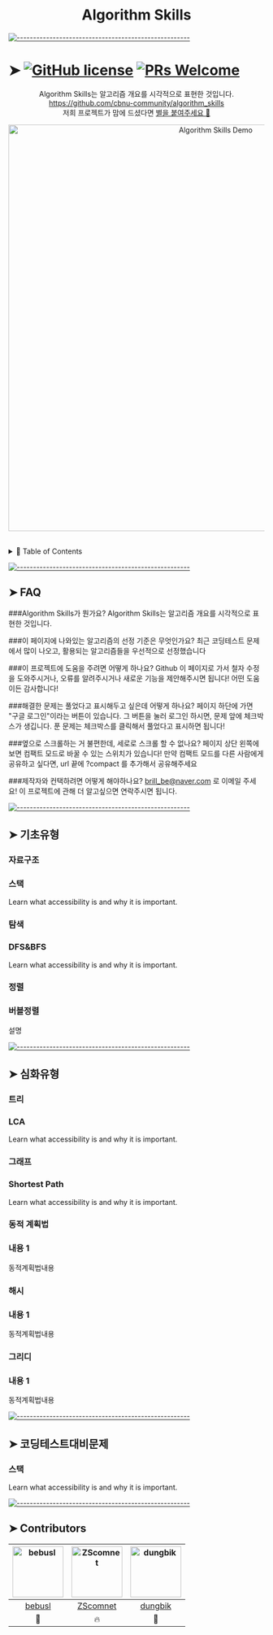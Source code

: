 <!-- ⚠️ This README has been generated from the file(s) "blueprint.md" ⚠️--><h1 align="center">Algorithm Skills</h1>

[![-----------------------------------------------------](https://raw.githubusercontent.com/andreasbm/readme/master/assets/lines/colored.png)](#github-licensehttpsimgshieldsiobadgelicense-mit-bluesvghttpsgithubcomcbnu-communityalgorithm_skillsblobmasterlicensemd-prs-welcomehttpsimgshieldsiobadgeprs-welcome-brightgreensvghttpsgithubcomcbnu-communityalgorithm_skillswiki)

# ➤ [![GitHub license](https://img.shields.io/badge/license-MIT-blue.svg)](https://github.com/cbnu-community/algorithm_skills/blob/master/LICENSE.md) [![PRs Welcome](https://img.shields.io/badge/PRs-welcome-brightgreen.svg)](https://github.com/cbnu-community/algorithm_skills/wiki)
<p align="center">
	Algorithm Skills는 알고리즘 개요를 시각적으로 표현한 것입니다. <a href="https://github.com/cbnu-community/algorithm_skills" target="_blank" aria-label="Link to Algorithm Skills">https://github.com/cbnu-community/algorithm_skills</a>
	<br />
	저희 프로젝트가 맘에 드셨다면 <a href="https://github.com/cbnu-community/algorithm_skills/stargazers" aria-label="Become stargazer link">별을 붙여주세요 🤩</a>
</p> 
<p align="center">
	<a href="https://github.com/cbnu-community/algorithm_skills" target="_blank">
		<img src="https://raw.githubusercontent.com/andreasbm/web-skills/master/demo.gif" alt="Algorithm Skills Demo" width="800" />
	</a>
</p>
<br />
<details>
<summary>📖 Table of Contents</summary>
<br />

[![-----------------------------------------------------](https://raw.githubusercontent.com/andreasbm/readme/master/assets/lines/colored.png)](#table-of-contents)

## ➤ Table of Contents

* [➤ [![GitHub license](https://img.shields.io/badge/license-MIT-blue.svg)](https://github.com/cbnu-community/algorithm_skills/blob/master/LICENSE.md) [![PRs Welcome](https://img.shields.io/badge/PRs-welcome-brightgreen.svg)](https://github.com/cbnu-community/algorithm_skills/wiki)](#-github-licensehttpsimgshieldsiobadgelicense-mit-bluesvghttpsgithubcomcbnu-communityalgorithm_skillsblobmasterlicensemd-prs-welcomehttpsimgshieldsiobadgeprs-welcome-brightgreensvghttpsgithubcomcbnu-communityalgorithm_skillswiki)
	* [➤ FAQ](#-faq)
	* [➤ 기초유형](#-)
		* [자료구조](#)
		* [스택](#-1)
		* [탐색](#-2)
		* [DFS&BFS](#dfsbfs)
		* [정렬](#-3)
		* [버블정렬](#-4)
	* [➤ 심화유형](#--1)
		* [트리](#-5)
		* [LCA](#lca)
		* [그래프](#-6)
		* [Shortest Path](#shortest-path)
		* [동적 계획법](#--2)
		* [내용 1](#-1)
		* [해시](#-7)
		* [내용 1](#-1-1)
		* [그리디](#-8)
		* [내용 1](#-1-2)
	* [➤ 코딩테스트대비문제](#--3)
		* [스택](#-9)
	* [➤ Contributors](#-contributors)
</details>


[![-----------------------------------------------------](https://raw.githubusercontent.com/andreasbm/readme/master/assets/lines/colored.png)](#faq)

## ➤ FAQ

###Algorithm Skills가 뭔가요?
Algorithm Skills는 알고리즘 개요를 시각적으로 표현한 것입니다.

###이 페이지에 나와있는 알고리즘의 선정 기준은 무엇인가요?
최근 코딩테스트 문제에서 많이 나오고, 활용되는 알고리즘들을 우선적으로 선정했습니다

###이 프로젝트에 도움을 주려면 어떻게 하나요?
Github 이 페이지로 가서 철자 수정을 도와주시거나, 오류를 알려주시거나 새로운 기능을 제안해주시면 됩니다! 어떤 도움이든 감사합니다!

###해결한 문제는 풀었다고 표시해두고 싶은데 어떻게 하나요?
페이지 하단에 가면 "구글 로그인"이라는 버튼이 있습니다. 그 버튼을 눌러 로그인 하시면, 문제 앞에 체크박스가 생깁니다. 푼 문제는 체크박스를 클릭해서 풀었다고 표시하면 됩니다!

###옆으로 스크롤하는 거 불편한데, 세로로 스크롤 할 수 없나요?
페이지 상단 왼쪽에 보면 컴팩트 모드로 바꿀 수 있는 스위치가 있습니다! 만약 컴팩트 모드를 다른 사람에게 공유하고 싶다면, url 끝에 ?compact 를 추가해서 공유해주세요

###제작자와 컨택하려면 어떻게 해야하나요?
brill_be@naver.com 로 이메일 주세요! 이 프로젝트에 관해 더 알고싶으면 연락주시면 됩니다.


[![-----------------------------------------------------](https://raw.githubusercontent.com/andreasbm/readme/master/assets/lines/colored.png)](#)

## ➤ 기초유형

### 자료구조

### 스택

Learn what accessibility is and why it is important.




### 탐색

### DFS&BFS

Learn what accessibility is and why it is important.




### 정렬

### 버블정렬

설명





[![-----------------------------------------------------](https://raw.githubusercontent.com/andreasbm/readme/master/assets/lines/colored.png)](#)

## ➤ 심화유형

### 트리

### LCA

Learn what accessibility is and why it is important.




### 그래프

### Shortest Path

Learn what accessibility is and why it is important.




### 동적 계획법

### 내용 1

동적계획법내용




### 해시

### 내용 1

동적계획법내용




### 그리디

### 내용 1

동적계획법내용





[![-----------------------------------------------------](https://raw.githubusercontent.com/andreasbm/readme/master/assets/lines/colored.png)](#)

## ➤ 코딩테스트대비문제

### 스택

Learn what accessibility is and why it is important.




[![-----------------------------------------------------](https://raw.githubusercontent.com/andreasbm/readme/master/assets/lines/colored.png)](#contributors)

## ➤ Contributors
	

| [<img alt="bebusl" src="https://data.ac-illust.com/data/thumbnails/a7/a74afdc890960a2341644e16b36e9f35_t.jpeg" width="100">](https://github.com/bebusl) | [<img alt="ZScomnet" src="https://avatars1.githubusercontent.com/u/48237348?s=460&v=4" width="100">](https://github.com/ZScomnet) | [<img alt="dungbik" src="https://avatars2.githubusercontent.com/u/49610681?s=460&u=c796432dbdd2e4d3a6e26c211a668c457f4e1fe0&v=4" width="100">](https://github.com/dungbik) |
|:--------------------------------------------------:|:--------------------------------------------------:|:--------------------------------------------------:|
| [bebusl](https://github.com/bebusl)              | [ZScomnet](https://github.com/ZScomnet)          | [dungbik](https://github.com/dungbik)            |
| 🌴                                               | 🔥                                               | 📖                                               |
